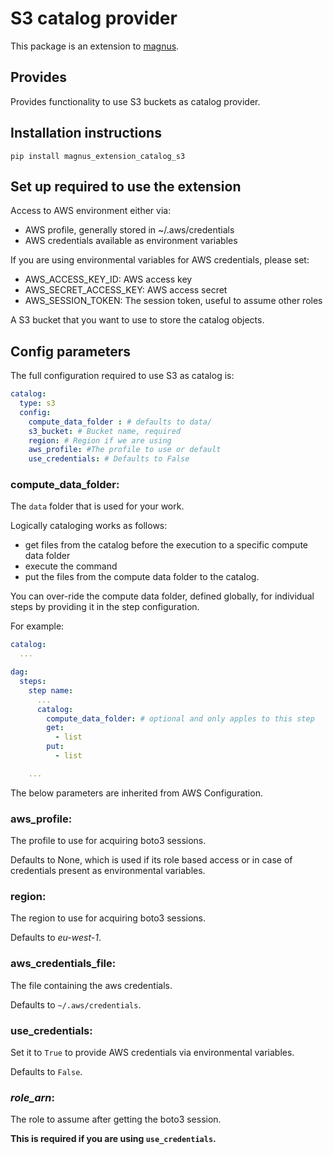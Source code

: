 # S3 catalog provider

This package is an extension to [magnus](https://github.com/AstraZeneca/magnus-core).

## Provides 
Provides functionality to use S3 buckets as catalog provider.

## Installation instructions

```pip install magnus_extension_catalog_s3```

## Set up required to use the extension

Access to AWS environment either via:

- AWS profile, generally stored in ~/.aws/credentials
- AWS credentials available as environment variables

If you are using environmental variables for AWS credentials, please set:

- AWS_ACCESS_KEY_ID: AWS access key
- AWS_SECRET_ACCESS_KEY: AWS access secret
- AWS_SESSION_TOKEN: The session token, useful to assume other roles

A S3 bucket that you want to use to store the catalog objects.

## Config parameters

The full configuration required to use S3 as catalog is:

```yaml
catalog:
  type: s3
  config:
    compute_data_folder : # defaults to data/
    s3_bucket: # Bucket name, required
    region: # Region if we are using
    aws_profile: #The profile to use or default
    use_credentials: # Defaults to False

```

### **compute_data_folder**:

The ```data``` folder that is used for your work. 

Logically cataloging works as follows:

- get files from the catalog before the execution to a specific compute data folder
- execute the command
- put the files from the compute data folder to the catalog.


You can over-ride the compute data folder, defined globally, for individual steps by providing it in the step 
configuration.

For example:

```yaml
catalog:
  ...

dag:
  steps:
    step name:
      ...
      catalog:
        compute_data_folder: # optional and only apples to this step
        get:
          - list
        put:
          - list

    ...
```

The below parameters are inherited from AWS Configuration.

### **aws_profile**:

The profile to use for acquiring boto3 sessions. 

Defaults to None, which is used if its role based access or in case of credentials present as environmental variables.

### **region**:

The region to use for acquiring boto3 sessions.

Defaults to *eu-west-1*.


### **aws_credentials_file**:

The file containing the aws credentials.

Defaults to ```~/.aws/credentials```.

### **use_credentials**:

Set it to ```True``` to provide AWS credentials via environmental variables.

Defaults to ```False```.

### ***role_arn***:

The role to assume after getting the boto3 session.

**This is required if you are using ```use_credentials```.**
